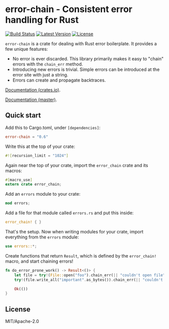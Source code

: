 # error-chain - Consistent error handling for Rust

[![Build Status](https://api.travis-ci.org/brson/error-chain.svg?branch=master)](https://travis-ci.org/brson/error-chain)
[![Latest Version](https://img.shields.io/crates/v/error-chain.svg)](https://crates.io/crates/error-chain)
[![License](https://img.shields.io/github/license/brson/error-chain.svg)](https://github.com/brson/error-chain)

`error-chain` is a crate for dealing with Rust error boilerplate. It
provides a few unique features:

* No error is ever discarded. This library primarily makes it easy to
  "chain" errors with the `chain_err` method.
* Introducing new errors is trivial. Simple errors can be introduced
  at the error site with just a string.
* Errors can create and propagate backtraces.

[Documentation (crates.io)](https://docs.rs/error-chain).

[Documentation (master)](https://brson.github.io/error-chain).

## Quick start

Add this to Cargo.toml, under `[dependencies]`:

```toml
error-chain = "0.6"
```

Write this at the top of your crate:

```rust
#![recursion_limit = "1024"]
```

Again near the top of your crate, import the `error_chain` crate and its macros:

```rust
#[macro_use]
extern crate error_chain;
```

Add an `errors` module to your crate:

```rust
mod errors;
```

Add a file for that module called `errors.rs` and put this inside:

```rust
error_chain! { }
```

That's the setup. Now when writing modules for your crate,
import everything from the `errors` module:

```rust
use errors::*;
```

Create functions that return `Result`, which is defined by
the `error_chain!` macro, and start chaining errors!

```rust
fn do_error_prone_work() -> Result<()> {
    let file = try!(File::open("foo").chain_err(|| "couldn't open file"));
    try!(file.write_all("important".as_bytes()).chain_err(|| "couldn't write file"));

    Ok(())
}
```

## License

MIT/Apache-2.0
